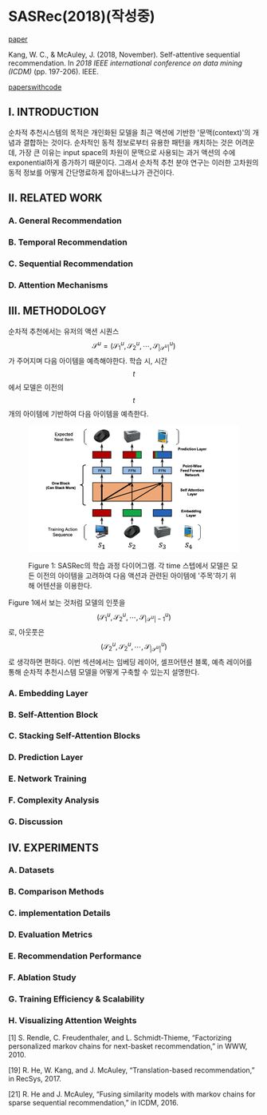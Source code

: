 # SASRec(2018)(작성중)

[paper](https://arxiv.org/pdf/1808.09781v1.pdf)

Kang, W. C., & McAuley, J. (2018, November). Self-attentive sequential recommendation. In _2018 IEEE international conference on data mining (ICDM)_ (pp. 197-206). IEEE.

[paperswithcode](https://paperswithcode.com/paper/180809781)

## I. INTRODUCTION

순차적 추천시스템의 목적은 개인화된 모델을 최근 액션에 기반한 '문맥(context)'의 개념과 결합하는 것이다. 순차적인 동적 정보로부터 유용한 패턴을 캐치하는 것은 어려운데, 가장 큰 이유는 input space의 차원이 문맥으로 사용되는 과거 액션의 수에 exponential하게 증가하기 때문이다. 그래서 순차적 추천 분야 연구는 이러한 고차원의 동적 정보를 어떻게 간단명료하게 잡아내느냐가 관건이다.

## II. RELATED WORK

### A. General Recommendation

### B. Temporal Recommendation

### C. Sequential Recommendation

### D. Attention Mechanisms

## III. METHODOLOGY

순차적 추천에서는 유저의 액션 시퀀스 $$\mathcal{S}^u=(\mathcal{S}_1^u, \mathcal{S}_2^u, \cdots,\mathcal{S}_{|\mathcal{S}^u|}^u)$$가 주어지며 다음 아이템을 예측해야한다. 학습 시, 시간 $$t$$에서 모델은 이전의 $$t$$개의 아이템에 기반하여 다음 아이템을 예측한다.&#x20;

<figure><img src="../../../.gitbook/assets/image (15).png" alt=""><figcaption><p>Figure 1: SASRec의 학습 과정 다이어그램. 각 time 스텝에서 모델은 모든 이전의 아이템을 고려하여 다음 액션과 관련된 아이템에 '주목'하기 위해 어텐션을 이용한다.</p></figcaption></figure>

Figure 1에서 보는 것처럼 모델의 인풋을 $$(\mathcal{S}_1^u, \mathcal{S}_2^u, \cdots,\mathcal{S}_{|\mathcal{S}^u|-1}^u)$$로, 아웃풋은 $$(\mathcal{S}_2^u, \mathcal{S}_2^u, \cdots,\mathcal{S}_{|\mathcal{S}^u|}^u)$$로 생각하면 편하다. 이번 섹션에서는 임베딩 레이어, 셀프어텐션 블록, 예측 레이어를 통해 순차적 추천시스템 모델을 어떻게 구축할 수 있는지 설명한다.

### A. Embedding Layer



### B. Self-Attention Block

### C. Stacking Self-Attention Blocks

### D. Prediction Layer

### E. Network Training

### F. Complexity Analysis

### G. Discussion

## IV. EXPERIMENTS

### A. Datasets

### B. Comparison Methods

### C. implementation Details

### D. Evaluation Metrics

### E. Recommendation Performance

### F. Ablation Study

### G. Training Efficiency & Scalability

### H. Visualizing Attention Weights



\[1] S. Rendle, C. Freudenthaler, and L. Schmidt-Thieme, “Factorizing personalized markov chains for next-basket recommendation,” in WWW, 2010.

\[19] R. He, W. Kang, and J. McAuley, “Translation-based recommendation,” in RecSys, 2017.

\[21] R. He and J. McAuley, “Fusing similarity models with markov chains for sparse sequential recommendation,” in ICDM, 2016.



